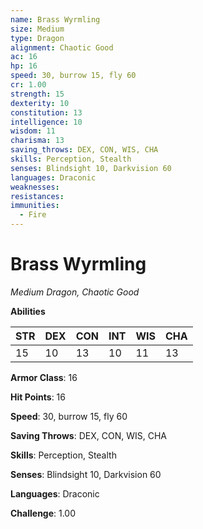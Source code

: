```yaml
---
name: Brass Wyrmling
size: Medium
type: Dragon
alignment: Chaotic Good
ac: 16
hp: 16
speed: 30, burrow 15, fly 60
cr: 1.00
strength: 15
dexterity: 10
constitution: 13
intelligence: 10
wisdom: 11
charisma: 13
saving_throws: DEX, CON, WIS, CHA
skills: Perception, Stealth
senses: Blindsight 10, Darkvision 60
languages: Draconic
weaknesses:
resistances:
immunities:
  - Fire
---
```


# Brass Wyrmling

*Medium Dragon, Chaotic Good*

**Abilities**

| STR | DEX | CON | INT | WIS | CHA |
| --- | --- | --- | --- | --- | --- |
| 15 | 10 | 13 | 10 | 11 | 13 |

**Armor Class**: 16

**Hit Points**: 16

**Speed**: 30, burrow 15, fly 60

**Saving Throws**: DEX, CON, WIS, CHA

**Skills**: Perception, Stealth

**Senses**: Blindsight 10, Darkvision 60

**Languages**: Draconic

**Challenge**: 1.00


